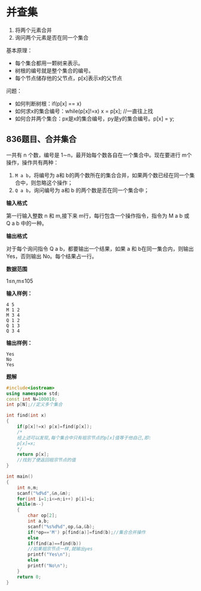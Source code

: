 # 并查集
1. 将两个元素合并
2. 询问两个元素是否在同一个集合

基本原理：
- 每个集合都用一颗树来表示。
- 树根的编号就是整个集合的编号。
- 每个节点储存他的父节点，p[x]表示x的父节点

问题：
- 如何判断树根：if(p[x] == x)
- 如何求x的集合编号：while(p[x]!=x) x = p[x]; //一直往上找
- 如何合并两个集合：px是x的集合编号，py是y的集合编号。p[x] = y;

## 836题目、合并集合
一共有 n 个数，编号是 1∼n，最开始每个数各自在一个集合中。现在要进行 m个操作，操作共有两种：
1. `M a b`，将编号为 a和 b的两个数所在的集合合并，如果两个数已经在同一个集合中，则忽略这个操作；
2. `Q a b`，询问编号为 a和 b 的两个数是否在同一个集合中；

**输入格式**

第一行输入整数 n 和 m,接下来 m行，每行包含一个操作指令，指令为 M a b 或 Q a b 中的一种。

**输出格式**

对于每个询问指令 Q a b，都要输出一个结果，如果 a 和 b在同一集合内，则输出 Yes，否则输出 No。每个结果占一行。

**数据范围**

1≤n,m≤105

**输入样例：**
```
4 5
M 1 2
M 3 4
Q 1 2
Q 1 3
Q 3 4
```
**输出样例：**
```
Yes
No
Yes
```
**题解**
```c++
#include<iostream>
using namespace std;
const int N=100010;
int p[N];//定义多个集合

int find(int x)
{
    if(p[x]!=x) p[x]=find(p[x]);
    /*
    经上述可以发现,每个集合中只有祖宗节点的p[x]值等于他自己,即:
    p[x]=x;
    */
    return p[x];
    //找到了便返回祖宗节点的值
}

int main()
{
    int n,m;
    scanf("%d%d",&n,&m);
    for(int i=1;i<=n;i++) p[i]=i;
    while(m--)
    {
        char op[2];
        int a,b;
        scanf("%s%d%d",op,&a,&b);
        if(*op=='M') p[find(a)]=find(b);//集合合并操作
        else
        if(find(a)==find(b))
        //如果祖宗节点一样,就输出yes
        printf("Yes\n");
        else
        printf("No\n");
    }
    return 0;
}
```